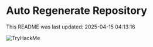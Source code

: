 # Auto Regenerate Repository

This README was last updated: 2025-04-15 04:13:16

 ![TryHackMe](https://tryhackme.com/badge/533634)